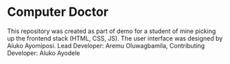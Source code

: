 # Computer Doctor

This repository was created as part of demo for a student of mine picking up the frontend stack (HTML, CSS, JS). The user interface was designed by Aluko Ayomiposi. Lead Developer: Aremu Oluwagbamila, Contributing Developer: Aluko Ayodele
